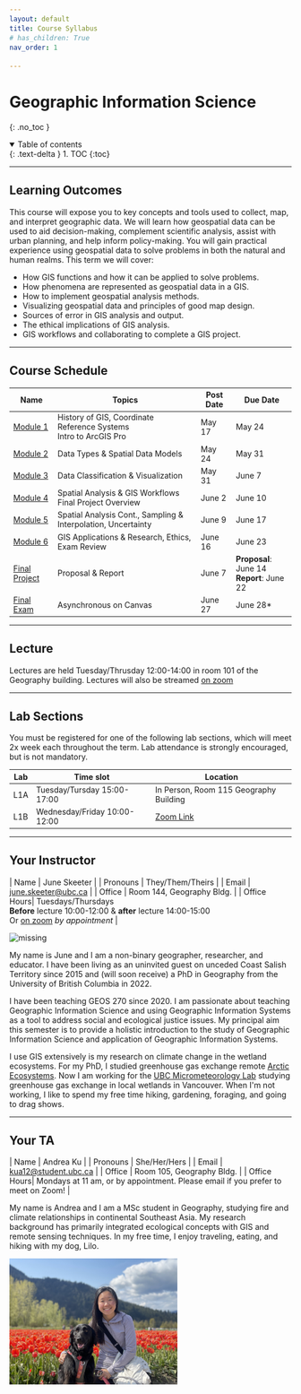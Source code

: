 ```yaml
---
layout: default
title: Course Syllabus
# has_children: True
nav_order: 1

---
```


# Geographic Information Science
{: .no_toc }

<details open markdown="block">
  <summary>
    Table of contents
  </summary>
  {: .text-delta }
1. TOC
{:toc}
</details>

---

## Learning Outcomes

This course will expose you to key concepts and tools used to collect, map, and interpret geographic data.  We will learn how geospatial data can be used to aid decision-making, complement scientific analysis, assist with urban planning, and help inform policy-making.  You will gain practical experience using geospatial data to solve problems in both the natural and human realms.  This term we will cover:

* How GIS functions and how it can be applied to solve problems.
* How phenomena are represented as geospatial data in a GIS.
* How to implement geospatial analysis methods.
* Visualizing geospatial data and principles of good map design. 
* Sources of error in GIS analysis and output.
* The ethical implications of GIS analysis.
* GIS workflows and collaborating to complete a GIS project.

---

## Course Schedule


|                           Name                            |                               Topics                                |Post Date|                   Due Date                   |
|-----------------------------------------------------------|---------------------------------------------------------------------|---------|----------------------------------------------|
|[Module 1](https://june-skeeter.github.io/Module1_GEOS270/)|History of GIS, Coordinate Reference Systems <br> Intro to ArcGIS Pro|May 17   |May 24                                        |
|[Module 2](https://june-skeeter.github.io/Module2_GEOS270/)|Data Types & Spatial Data Models                                     |May 24   |May 31                                        |
|[Module 3](https://june-skeeter.github.io/Module3_GEOS270/)|Data Classification & Visualization                                  |May 31   |June 7                                        |
|[Module 4](https://june-skeeter.github.io/Module4_GEOS270/)|Spatial Analysis & GIS Workflows <br> Final Project Overview         |June 2   |June 10                                        |
|[Module 5](https://june-skeeter.github.io/Module5_GEOS270/)|Spatial Analysis Cont., Sampling & Interpolation, Uncertainty        |June 9   |June 17                                       |
|[Module 6](https://june-skeeter.github.io/Module6_GEOS270/)|GIS Applications & Research, Ethics,<br> Exam Review                 |June 16  |June 23                                       |
|[Final Project](docs/Final_Project.md)                     |Proposal & Report                                                    |June 7   |**Proposal**: June 14 <br> **Report**: June 22|
|[Final Exam](docs/Overview.md/##final-exam)                |Asynchronous on Canvas                                               |June 27  |June 28*                                      |

---

## Lecture

Lectures are held Tuesday/Thrusday 12:00-14:00 in room 101 of the Geography building.  Lectures will also be streamed [on zoom](https://ubc.zoom.us/j/68713181849?pwd=SThIWUkvVTVtbkpwME11c1NDYlFVZz09)

---

## Lab Sections


You must be registered for one of the following lab sections, which will meet 2x week each throughout the term.  Lab attendance is strongly encouraged, but is not mandatory.  

|Lab |           Time slot         |Location                                                                      |
|----|------------------------------|-----------------------------------------------------------------------------------|
|L1A |Tuesday/Tursday 15:00-17:00     |In Person, Room 115 Geography Building |
|L1B |Wednesday/Friday 10:00-12:00     |[Zoom Link](https://ubc.zoom.us/j/68713181849?pwd=SThIWUkvVTVtbkpwME11c1NDYlFVZz09)|

---

## Your Instructor

| Name | June Skeeter |
| Pronouns | They/Them/Theirs |
| Email | june.skeeter@ubc.ca |
| Office | Room 144, Geography Bldg. |
| Office Hours| Tuesdays/Thursdays<br>**Before** lecture 10:00-12:00 & **after** lecture 14:00-15:00 <br> Or [on zoom](https://ubc.zoom.us/j/66359522453?pwd=ZzZUMzV3NVY1V3pzcmYzZFBadW93UT09) *by appointment* |

<img src="docs/images/June.jpg" alt="missing" class="inline" width="250"/>

My name is June and I am a non-binary geographer, researcher, and educator.  I have been living as an uninvited guest on unceded Coast Salish Territory since 2015 and (will soon receive) a PhD in Geography from the University of British Columbia in 2022.

I have been teaching GEOS 270 since 2020.  I am passionate about teaching Geographic Information Science and using Geographic Information Systems as a tool to address social and ecological justice issues.  My principal aim this semester is to provide a holistic introduction to the study of Geographic Information Science and application of Geographic Information Systems.

I use GIS extensively is my research on climate change in the wetland ecosystems.  For my PhD, I studied greenhouse gas exchange remote [Arctic Ecosystems](https://cdnsciencepub.com/doi/full/10.1139/as-2021-0034).  Now I am working for the [UBC Micrometeorology Lab](https://blogs.ubc.ca/saraknox/) studying greenhouse gas exchange in local wetlands in Vancouver.  When I'm not working, I like to spend my free time hiking, gardening, foraging, and going to drag shows.  



---

## Your TA

| Name | Andrea Ku |
| Pronouns | She/Her/Hers |
| Email | kua12@student.ubc.ca |
| Office | Room 105, Geography Bldg. |
| Office Hours| Mondays at 11 am, or by appointment. Please email if you prefer to meet on Zoom! |


My name is Andrea and I am a MSc student in Geography, studying fire and climate relationships in continental Southeast Asia. My research background has primarily integrated ecological concepts with GIS and remote sensing techniques. In my free time, I enjoy traveling, eating, and hiking with my dog, Lilo.

<img src="docs/images/Andrea.jpg" alt="hi" class="inline" width="300"/>

